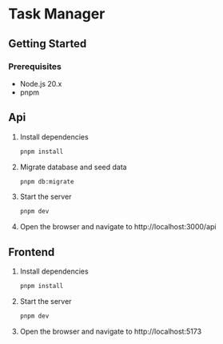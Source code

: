 # Task Manager

## Getting Started

### Prerequisites

- Node.js 20.x
- pnpm

## Api

1. Install dependencies
   ```sh
   pnpm install
   ```
2. Migrate database and seed data
   ```sh
   pnpm db:migrate
   ```
3. Start the server
   ```sh
   pnpm dev
   ```
4. Open the browser and navigate to http://localhost:3000/api

## Frontend

1. Install dependencies
   ```sh
   pnpm install
   ```
2. Start the server
   ```sh
   pnpm dev
   ```
3. Open the browser and navigate to http://localhost:5173